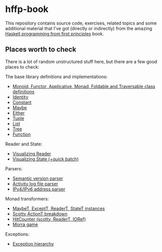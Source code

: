 # hffp-book

This repository contains source code, exercises, related topics and some additional material that I've got (directly or indirectly) from the amazing [Haskell programming from first principles](http://haskellbook.com/) book.

## Places worth to check

There is a lot of random unstructured stuff here, but there are a few good places to check:

The base library definitions and implementations:
* [Monoid, Functor, Applicative, Monad, Foldable and Traversable class definitions](ch21-traversable/src/Sand/ClassDef.hs) 
* [Identity](ch21-traversable/src/Sand/Identity.hs)
* [Constant](ch21-traversable/src/Sand/Constant.hs)
* [Maybe](ch21-traversable/src/Sand/Maybe.hs)
* [Either](ch21-traversable/src/Sand/Either.hs)
* [Tuple](ch21-traversable/src/Sand/Tuple.hs)
* [List](ch21-traversable/src/Sand/List.hs)
* [Tree](ch21-traversable/src/Sand/Tree.hs)
* [Function](ch21-traversable/src/Sand/Func.hs)

Reader and State:
 * [Visualizing Reader](ch22-reader/src/Mread.hs)
 * [Visualizing State (+quick batch)](ch23-state/src/Moi.hs)

Parsers:
* [Semantic version parser](ch24-parser-combinators/src/chex/SemVer.hs)
* [Activity log file parser](ch24-parser-combinators/src/chex/LogFile.hs)
* [IPv4/IPv6 address parser](ch24-parser-combinators/src/chex/IpParse.hs)

Monad transformers:
* [MaybeT, ExceptT, ReaderT, StateT instances](ch26-monad-transformers/src/sand/Inst.hs)
* [Scotty ActionT breakdown](ch26-monad-transformers/src/Scotty.hs)
* [HitCounter (scotty, ReaderT, IORef)](ch26-monad-transformers/src/HitCounter.hs)
* [Morra game](ch26-monad-transformers/src/Morra.hs)

Exceptions:
* [Exception hierarchy](ch30-when-things-go-wrong/src/Hierarchy.hs)
